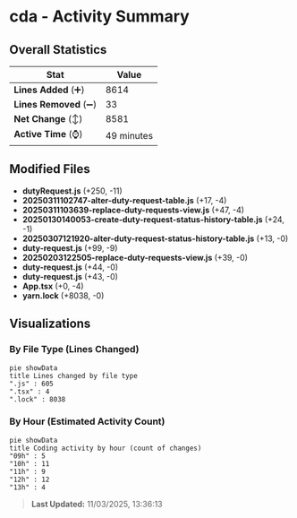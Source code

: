 # cda - Activity Summary 

## Overall Statistics

| Stat                   | Value                                                             |
| ---------------------- | ----------------------------------------------------------------- |
| **Lines Added** (➕)   | 8614                                          |
| **Lines Removed** (➖) | 33                                        |
| **Net Change** (↕)    | 8581                |
| **Active Time** (⌚)   | 49 minutes |


## Modified Files
- **dutyRequest.js** (+250, -11)
- **20250311102747-alter-duty-request-table.js** (+17, -4)
- **20250311103639-replace-duty-requests-view.js** (+47, -4)
- **20250130140053-create-duty-request-status-history-table.js** (+24, -1)
- **20250307121920-alter-duty-request-status-history-table.js** (+13, -0)
- **duty-request.js** (+99, -9)
- **20250203122505-replace-duty-requests-view.js** (+39, -0)
- **duty-request.js** (+44, -0)
- **duty-request.js** (+43, -0)
- **App.tsx** (+0, -4)
- **yarn.lock** (+8038, -0)

## Visualizations

### By File Type (Lines Changed)

```mermaid
pie showData
title Lines changed by file type
".js" : 605
".tsx" : 4
".lock" : 8038
```

### By Hour (Estimated Activity Count)

```mermaid
pie showData
title Coding activity by hour (count of changes)
"09h" : 5
"10h" : 11
"11h" : 9
"12h" : 12
"13h" : 4
```


> **Last Updated:** 11/03/2025, 13:36:13